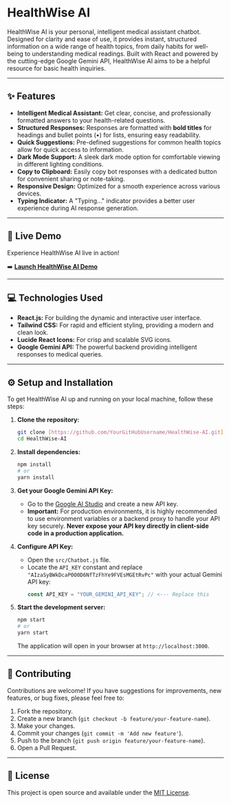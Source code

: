 # HealthWise AI 


HealthWise AI is your personal, intelligent medical assistant chatbot. Designed for clarity and ease of use, it provides instant, structured information on a wide range of health topics, from daily habits for well-being to understanding medical readings. Built with React and powered by the cutting-edge Google Gemini API, HealthWise AI aims to be a helpful resource for basic health inquiries.

---

## ✨ Features

* **Intelligent Medical Assistant:** Get clear, concise, and professionally formatted answers to your health-related questions.
* **Structured Responses:** Responses are formatted with **bold titles** for headings and bullet points (•) for lists, ensuring easy readability.
* **Quick Suggestions:** Pre-defined suggestions for common health topics allow for quick access to information.
* **Dark Mode Support:** A sleek dark mode option for comfortable viewing in different lighting conditions.
* **Copy to Clipboard:** Easily copy bot responses with a dedicated button for convenient sharing or note-taking.
* **Responsive Design:** Optimized for a smooth experience across various devices.
* **Typing Indicator:** A "Typing..." indicator provides a better user experience during AI response generation.

---

## 🚀 Live Demo

Experience HealthWise AI live in action!

➡️ [**Launch HealthWise AI Demo**](https://health-wise-ai-chatbot.vercel.app/)

---

## 💻 Technologies Used

* **React.js:** For building the dynamic and interactive user interface.
* **Tailwind CSS:** For rapid and efficient styling, providing a modern and clean look.
* **Lucide React Icons:** For crisp and scalable SVG icons.
* **Google Gemini API:** The powerful backend providing intelligent responses to medical queries.

---

## ⚙️ Setup and Installation

To get HealthWise AI up and running on your local machine, follow these steps:

1.  **Clone the repository:**
    ```bash
    git clone [https://github.com/YourGitHubUsername/HealthWise-AI.git](https://github.com/YourGitHubUsername/HealthWise-AI.git)
    cd HealthWise-AI
    ```

2.  **Install dependencies:**
    ```bash
    npm install
    # or
    yarn install
    ```

3.  **Get your Google Gemini API Key:**
    * Go to the [Google AI Studio](https://aistudio.google.com/app/apikey) and create a new API key.
    * **Important:** For production environments, it is highly recommended to use environment variables or a backend proxy to handle your API key securely. **Never expose your API key directly in client-side code in a production application.**

4.  **Configure API Key:**
    * Open the `src/Chatbot.js` file.
    * Locate the `API_KEY` constant and replace `"AIzaSyBWkDcaP0O0D6NfTzFhYe9FVEsMGEtRvPc"` with your actual Gemini API key:
        ```javascript
        const API_KEY = "YOUR_GEMINI_API_KEY"; // <--- Replace this
        ```

5.  **Start the development server:**
    ```bash
    npm start
    # or
    yarn start
    ```

    The application will open in your browser at `http://localhost:3000`.

---

## 🤝 Contributing

Contributions are welcome! If you have suggestions for improvements, new features, or bug fixes, please feel free to:

1.  Fork the repository.
2.  Create a new branch (`git checkout -b feature/your-feature-name`).
3.  Make your changes.
4.  Commit your changes (`git commit -m 'Add new feature'`).
5.  Push to the branch (`git push origin feature/your-feature-name`).
6.  Open a Pull Request.

---

## 📄 License

This project is open source and available under the [MIT License](LICENSE).
